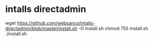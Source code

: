 # intalls directadmin
wget https://github.com/websanco/intalls-directadmin/blob/master/install.sh -O install.sh
chmod 755 install.sh
./install.sh

